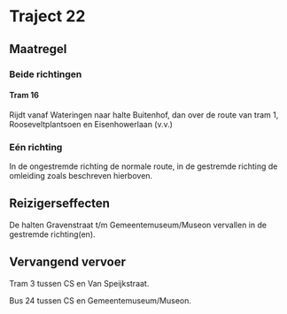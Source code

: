# Traject 22
## Maatregel
### Beide richtingen

#### Tram 16
Rijdt vanaf Wateringen naar halte Buitenhof, dan over de route van tram 1, Rooseveltplantsoen en Eisenhowerlaan (v.v.)

### Eén richting
In de ongestremde richting de normale route, in de gestremde richting de omleiding zoals beschreven hierboven.

## Reizigerseffecten
De halten Gravenstraat t/m Gemeentemuseum/Museon vervallen in de gestremde richting(en).

## Vervangend vervoer
Tram 3 tussen CS en Van Speijkstraat.

Bus 24 tussen CS en Gemeentemuseum/Museon.
